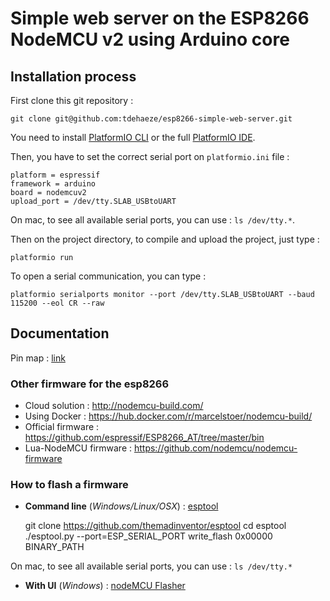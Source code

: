 # Simple web server on the ESP8266 NodeMCU v2 using Arduino core

## Installation process

First clone this git repository :


	git clone git@github.com:tdehaeze/esp8266-simple-web-server.git

You need to install [PlatformIO CLI](http://docs.platformio.org/en/latest/installation.html) or the full [PlatformIO IDE](http://platformio.org/).

Then, you have to set the correct serial port on `platformio.ini` file :


	platform = espressif
	framework = arduino
	board = nodemcuv2
	upload_port = /dev/tty.SLAB_USBtoUART


On mac, to see all available serial ports, you can use : `ls /dev/tty.*`.

Then on the project directory, to compile and upload the project, just type :


    platformio run

To open a serial communication, you can type :

    platformio serialports monitor --port /dev/tty.SLAB_USBtoUART --baud 115200 --eol CR --raw


## Documentation

Pin map : [link](https://github.com/nodemcu/nodemcu-devkit-v1.0)

### Other firmware for the esp8266
 - Cloud solution : http://nodemcu-build.com/
 - Using Docker : https://hub.docker.com/r/marcelstoer/nodemcu-build/
 - Official firmware : https://github.com/espressif/ESP8266_AT/tree/master/bin
 - Lua-NodeMCU firmware : https://github.com/nodemcu/nodemcu-firmware

### How to flash a firmware

 - **Command line** (*Windows/Linux/OSX*) : [esptool](https://github.com/themadinventor/esptool)


	git clone https://github.com/themadinventor/esptool
	cd esptool
	./esptool.py --port=ESP_SERIAL_PORT write_flash 0x00000 BINARY_PATH


On mac, to see all available serial ports, you can use : `ls /dev/tty.*`

 - **With UI** (*Windows*) : [nodeMCU Flasher](https://github.com/nodemcu/nodemcu-flasher)
